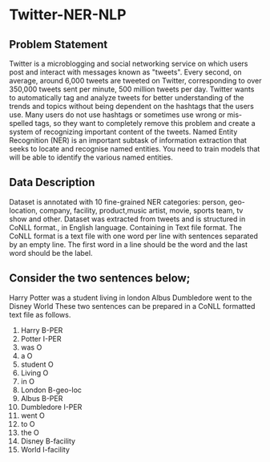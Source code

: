 # Twitter-NER-NLP
## Problem Statement

Twitter is a microblogging and social networking service on which users post and interact with messages known as "tweets". Every second, on average, around 6,000 tweets are tweeted on Twitter, corresponding to over 350,000 tweets sent per minute, 500 million tweets per day.
Twitter wants to automatically tag and analyze tweets for better understanding of the trends and topics without being dependent on the hashtags that the users use. Many users do not use hashtags or sometimes use wrong or mis-spelled tags, so they want to completely remove this problem and create a system of recognizing important content of the tweets.
Named Entity Recognition (NER) is an important subtask of information extraction that seeks to locate and recognise named entities.
You need to train models that will be able to identify the various named entities.


## Data Description

Dataset is annotated with 10 fine-grained NER categories: person, geo-location, company, facility, product,music artist, movie, sports team, tv show and other. Dataset was extracted from tweets and is structured in CoNLL format., in English language. Containing in Text file format.
The CoNLL format is a text file with one word per line with sentences separated by an empty line. The first word in a line should be the word and the last word should be the label.

## Consider the two sentences below;

Harry Potter was a student living in london
Albus Dumbledore went to the Disney World
These two sentences can be prepared in a CoNLL formatted text file as follows.

1. Harry B-PER
2. Potter I-PER
3. was O
4. a O
5. student O
6. Living O
7. in O
8. London B-geo-loc
9. Albus B-PER
10. Dumbledore I-PER
11. went O
12. to O
13. the O
14. Disney B-facility
15. World I-facility
